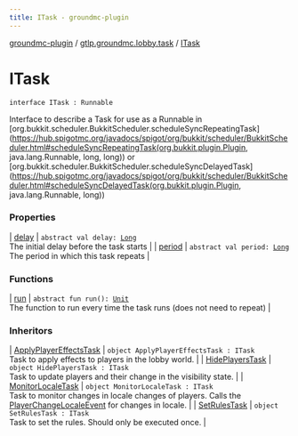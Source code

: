 ```yaml
---
title: ITask - groundmc-plugin
---
```


[groundmc-plugin](../../index.html) / [gtlp.groundmc.lobby.task](../index.html) / [ITask](.)

# ITask

`interface ITask : Runnable`

Interface to describe a Task for use as a Runnable
in [org.bukkit.scheduler.BukkitScheduler.scheduleSyncRepeatingTask](https://hub.spigotmc.org/javadocs/spigot/org/bukkit/scheduler/BukkitScheduler.html#scheduleSyncRepeatingTask(org.bukkit.plugin.Plugin, java.lang.Runnable, long, long))
or [org.bukkit.scheduler.BukkitScheduler.scheduleSyncDelayedTask](https://hub.spigotmc.org/javadocs/spigot/org/bukkit/scheduler/BukkitScheduler.html#scheduleSyncDelayedTask(org.bukkit.plugin.Plugin, java.lang.Runnable, long))

### Properties

| [delay](delay.html) | `abstract val delay: `[`Long`](https://kotlinlang.org/api/latest/jvm/stdlib/kotlin/-long/index.html)<br>The initial delay before the task starts |
| [period](period.html) | `abstract val period: `[`Long`](https://kotlinlang.org/api/latest/jvm/stdlib/kotlin/-long/index.html)<br>The period in which this task repeats |

### Functions

| [run](run.html) | `abstract fun run(): `[`Unit`](https://kotlinlang.org/api/latest/jvm/stdlib/kotlin/-unit/index.html)<br>The function to run every time the task runs (does not need to repeat) |

### Inheritors

| [ApplyPlayerEffectsTask](../-apply-player-effects-task/index.html) | `object ApplyPlayerEffectsTask : ITask`<br>Task to apply effects to players in the lobby world. |
| [HidePlayersTask](../-hide-players-task/index.html) | `object HidePlayersTask : ITask`<br>Task to update players and their change in the visibility state. |
| [MonitorLocaleTask](../-monitor-locale-task/index.html) | `object MonitorLocaleTask : ITask`<br>Task to monitor changes in locale changes of players. Calls the [PlayerChangeLocaleEvent](../../gtlp.groundmc.lobby.event/-player-change-locale-event/index.html) for changes in locale. |
| [SetRulesTask](../-set-rules-task/index.html) | `object SetRulesTask : ITask`<br>Task to set the rules. Should only be executed once. |

